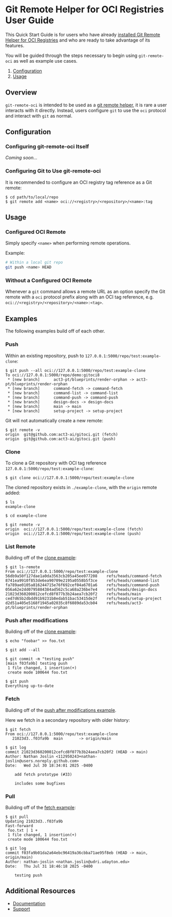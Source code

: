 # Git Remote Helper for OCI Registries User Guide

This Quick Start Guide is for users who have already [installed Git Remote Helper for OCI Registries](installation-guide.md) and who are ready to take advantage of its features.

You will be guided through the steps necessary to begin using `git-remote-oci` as well as example use cases.

1. [Configuration](#configuration)
2. [Usage](#usage)

## Overview

`git-remote-oci` is intended to be used as a [git remote helper](https://git-scm.com/docs/gitremote-helpers), it is rare a user interacts with it directly. Instead, users configure `git` to use the `oci` protocol and interact with `git` as normal.

## Configuration

### Configuring git-remote-oci Itself

*Coming soon...*

### Configuring Git to Use git-remote-oci

It is recommended to configure an OCI registry tag reference as a Git remote:

```console
$ cd path/to/local/repo
$ git remote add <name> oci://<registry>/<repository>/<name>:tag
```

## Usage

### Configured OCI Remote

Simply specify `<name>` when performing remote operations.

Example:

```bash
# Within a local git repo
git push <name> HEAD
```

### Without a Configured OCI Remote

Whenever a `git` command allows a remote URL as an option specify the Git remote with a `oci` protocol prefix along with an OCI tag reference, e.g. `oci://<registry>/<repository>/<name>:<tag>`.

## Examples

The following examples build off of each other.

### Push

Within an existing repository, push to `127.0.0.1:5000/repo/test:example-clone`:

```console
$ git push --all oci://127.0.0.1:5000/repo/test:example-clone
To oci://127.0.0.1:5000/repo/demo:gitoci8
 * [new branch]      act3-pt/blueprints/render-orphan -> act3-pt/blueprints/render-orphan
 * [new branch]      command-fetch -> command-fetch
 * [new branch]      command-list -> command-list
 * [new branch]      command-push -> command-push
 * [new branch]      design-docs -> design-docs
 * [new branch]      main -> main
 * [new branch]      setup-project -> setup-project
```

Git will not automatically create a new remote:

```console
$ git remote -v
origin  git@github.com:act3-ai/gitoci.git (fetch)
origin  git@github.com:act3-ai/gitoci.git (push)
```

### Clone

To clone a Git repository with OCI tag reference `127.0.0.1:5000/repo/test:example-clone`:

```console
$ git clone oci://127.0.0.1:5000/repo/test:example-clone
```

The cloned repository exists in `./example-clone`, with the `origin` remote added:

```console
$ ls
example-clone

$ cd example-clone

$ git remote -v
origin	oci://127.0.0.1:5000/repo/test:example-clone (fetch)
origin	oci://127.0.0.1:5000/repo/test:example-clone (push)
```

### List Remote

Building off of the [clone example](#clone):

```console
$ git ls-remote
From oci://127.0.0.1:5000/repo/test:example-clone
56db9a50f127dae1a0da3563cb205a45ee077208	refs/heads/command-fetch
8741ea9910f853de6ea90709e2195a0558b5f3ce	refs/heads/command-list
fa789ae0105a816244715e76f692cef04a6701a6	refs/heads/command-push
056a62e2dd0795884384ad562c5ca68a236be7e4	refs/heads/design-docs
21023d360200012cefcd8f077b3b24aea7cb20f2	refs/heads/main
ced7d65b2dbdd91b9231b8edab51bac53415de2f	refs/heads/setup-project
d2d51a405e5168f1945a02035c8f6089da53cb04	refs/heads/act3-pt/blueprints/render-orphan
```

### Push after modifications

Building off of the [clone example](#clone):

```console
$ echo "foobar" >> foo.txt

$ git add --all

$ git commit -m "testing push"
[main f03fa9b] testing push
 1 file changed, 1 insertion(+)
 create mode 100644 foo.txt

$ git push
Everything up-to-date
```

### Fetch

Building off of the [push after modifications example](#push-after-modifications).

Here we fetch in a secondary repository with older history:

```console
$ git fetch
From oci://127.0.0.1:5000/repo/test:example-clone
   21023d3..f03fa9b  main       -> origin/main

$ git log
commit 21023d360200012cefcd8f077b3b24aea7cb20f2 (HEAD -> main)
Author: Nathan Joslin <112950243+nathan-joslin@users.noreply.github.com>
Date:   Wed Jul 30 18:34:01 2025 -0400

    add fetch prototype (#33)
    
    includes some bugfixes
```

### Pull

Building off of the [fetch example](#fetch):

```console
$ git pull
Updating 21023d3..f03fa9b
Fast-forward
 foo.txt | 1 +
 1 file changed, 1 insertion(+)
 create mode 100644 foo.txt

$ git log
commit f03fa9b01da2a64ebc96419a36cbba71ae95f8eb (HEAD -> main, origin/main)
Author: nathan-joslin <nathan.joslin@udri.udayton.edu>
Date:   Thu Jul 31 18:46:18 2025 -0400

    testing push
```

## Additional Resources

- [Documentation](./../README.md#documentation)
- [Support](./../README.md#support)
